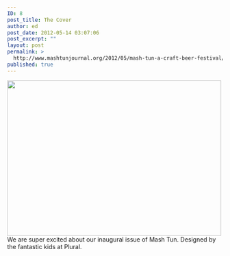 ```yaml
---
ID: 8
post_title: The Cover
author: ed
post_date: 2012-05-14 03:07:06
post_excerpt: ""
layout: post
permalink: >
  http://www.mashtunjournal.org/2012/05/mash-tun-a-craft-beer-festival/
published: true
---
```

<a href="http://proximitymagazine.com/wp-content/uploads/2012/05/MashTun.jpg"><img title="MashTun" src="http://proximitymagazine.com/wp-content/uploads/2012/05/MashTun.jpg" alt="" width="500" height="362" /></a>
We are super excited about our inaugural issue of Mash Tun. Designed by the fantastic kids at Plural.